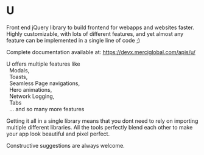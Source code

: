 # U
Front end jQuery library to build frontend for webapps and websites faster.
Highly customizable, with lots of different features, and yet almost any feature can be implemented in a single line of code ;)

Complete documentation available at: https://devx.merciglobal.com/apis/u/


U offers multiple features like 
      <br> &nbsp; Modals,
      <br> &nbsp; Toasts,
      <br> &nbsp; Seamless Page navigations, 
      <br> &nbsp; Hero animations,
      <br> &nbsp; Network Logging,
      <br> &nbsp; Tabs 
      <br> &nbsp; ... and so many more features
      

Getting it all in a single library means that you dont need to rely on importing multiple different libraries. All the tools perfectly blend each other to make your app look beautiful and pixel perfect.


Constructive suggestions are always welcome.
